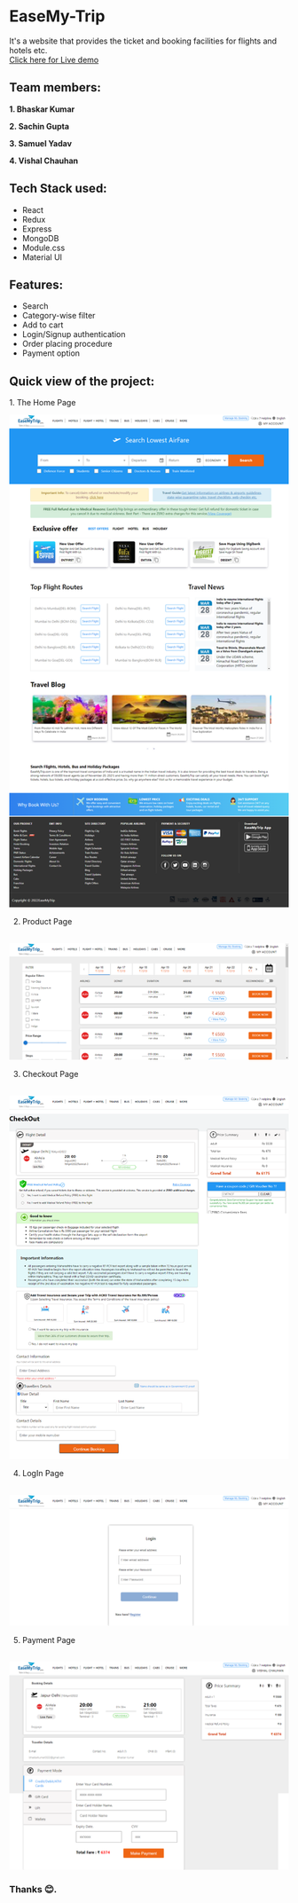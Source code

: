# EaseMy-Trip
It's a website that provides the ticket and booking facilities for flights and hotels etc.<br/>
<a href="https://ease-my-trip.netlify.app/" target="_blank">Click here for Live demo</a>

## Team members:
<p><b>1. Bhaskar Kumar</b></p>
<p><b>2. Sachin Gupta</b></p>
<p><b>3. Samuel Yadav</b></p>
<p><b>4. Vishal Chauhan</b></p>

## Tech Stack used:
<ul>
  <li>React</li>
  <li>Redux</li>
  <li>Express</li>
  <li>MongoDB</li>
  <li>Module.css</li>
  <li>Material UI</li>
</ul>

## Features:
<ul>
  <li>Search</li>
  <li>Category-wise filter</li>
  <li>Add to cart</li>
  <li>Login/Signup authentication</li>
  <li>Order placing procedure</li>
  <li>Payment option</li>
</ul>

<h2>Quick view of the project:</h2>
1. The Home Page
<p></p>
<img src="https://github.com/Guptaji03/EaseMy-Trip/blob/main/images/home.png" />

2. Product Page
<br>
<img src="https://github.com/Guptaji03/EaseMy-Trip/blob/main/images/product.png" />

3. Checkout Page
<br>
<img src="https://github.com/Guptaji03/EaseMy-Trip/blob/main/images/checkout.png" />

4. LogIn Page
<br>
<img src="https://github.com/Guptaji03/EaseMy-Trip/blob/main/images/login.png" />

5. Payment Page
<br>
<img src="https://github.com/Guptaji03/EaseMy-Trip/blob/main/images/payment.png" />

### Thanks 😊.
